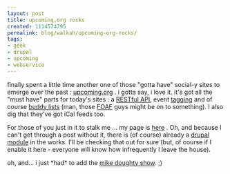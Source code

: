 ```yaml
---
layout: post
title: upcoming.org rocks
created: 1114574795
permalink: blog/walkah/upcoming-org-rocks/
tags:
- geek
- drupal
- upcoming
- webservice
---
```

<p>
finally spent a little time another one of those "gotta have" social-y sites to emerge over the past : <a href="http://www.upcoming.org/" title="upcoming events">upcoming.org</a> . i gotta say, i love it. it's got all the "must have" parts for today's sites : a <a href="http://upcoming.org/services/api/" title="upcoming api">RESTful API</a>, event <a href="http://upcoming.org/tag/" title="upcoming tags">tagging</a> and of course <a href="http://upcoming.org/friend/" title="Upcoming friends">buddy lists</a> (man, those <a href="http://www.foaf-project.org/" title="FOAF project">FOAF</a> guys might be on to something). I also dig that they've got iCal feeds too.
</p><p>
For those of you just in it to stalk me ... my page is <a href="http://upcoming.org/user/13655/" title="James Walker on upcoming">here</a> . Oh, and because I can't get through a post without it, there is (of course) already a <a href="http://hybernaut.com/upcoming-module">drupal module</a> in the works. I'll be checking that out for sure (but, of course if I enable it here - everyone will know how infrequently I leave the house).
</p><p>
oh, and... i just *had* to add the <a href="http://upcoming.org/event/18322/" title="Mike Doughty at the Rivoli">mike doughty show</a>. ;)
</p>
